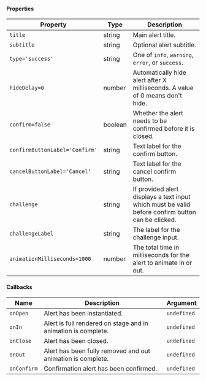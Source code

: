 #### Properties

| Property                       | Type    | Description                                                                                       |
| ------------------------------ | ------- | ------------------------------------------------------------------------------------------------- |
| `title`                        | string  | Main alert title.                                                                                 |
| `subtitle`                     | string  | Optional alert subtitle.                                                                          |
| `type='success'`               | string  | One of `info`, `warning`, `error`, or `success`.                                                  |
| `hideDelay=0`                  | number  | Automatically hide alert after X milliseconds. A value of 0 means don't hide.                     |
| `confirm=false`                | boolean | Whether the alert needs to be confirmed before it is closed.                                      |
| `confirmButtonLabel='Confirm'` | string  | Text label for the confirm button.                                                                |
| `cancelButtonLabel='Cancel'`   | string  | Text label for the cancel confirm button.                                                         |
| `challenge`                    | string  | If provided alert displays a text input which must be valid before confirm button can be clicked. |
| `challengeLabel`               | string  | The label for the challenge input.                                                                |
| `animationMilliseconds=1000`   | number  | The total time in milliseconds for the alert to animate in or out.                                |

#### Callbacks

| Name        | Description                                                   | Argument    |
| ----------- | ------------------------------------------------------------- | ----------- |
| `onOpen`    | Alert has been instantiated.                                  | `undefined` |
| `onIn`      | Alert is full rendered on stage and in animation is complete. | `undefined` |
| `onClose`   | Alert has been closed.                                        | `undefined` |
| `onOut`     | Alert has been fully removed and out animation is complete.   | `undefined` |
| `onConfirm` | Confirmation alert has been confirmed.                        | `undefined` |
